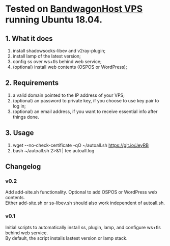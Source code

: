# Tested on [BandwagonHost VPS](https://tinyurl.com/y4v2rl2u) running Ubuntu 18.04.

## 1. What it does
1) install shadowsocks-libev and v2ray-plugin;
2) install lamp of the latest version;
3) config ss over ws+tls behind web service;
4) (optional) install web contents (OSPOS or WordPress);

## 2. Requirements
1) a valid domain pointed to the IP address of your VPS;
2) (optional) an password to private key, if you choose to use key pair to log in;
3) (optional) an email address, if you want to receive essential info after things done.

## 3. Usage
1) wget --no-check-certificate -qO ~/autoall.sh https://git.io/JeyRB
2) bash ~/autoall.sh 2>&1 | tee autoall.log

## Changelog

### v0.2

Add add-site.sh functionality. Optional to add OSPOS or WordPress web contents. <br /> 
Either add-site.sh or ss-libev.sh should also work independent of autoall.sh.

### v0.1

Initial scripts to automatically install ss, plugin, lamp, and configure ws+tls behind web service. <br /> 
By default, the script installs lastest version or lamp stack. 